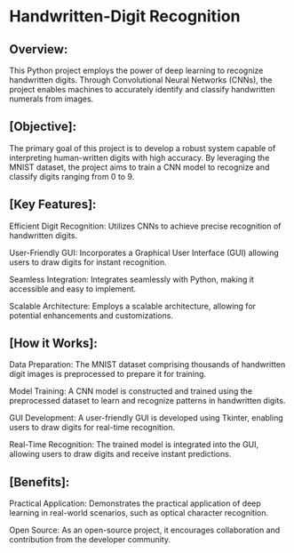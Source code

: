 # Handwritten-Digit Recognition


## Overview:


This Python project employs the power of deep learning to recognize handwritten digits. Through Convolutional Neural Networks (CNNs), the project enables machines to accurately identify and classify handwritten numerals from images.

## [Objective]:



The primary goal of this project is to develop a robust system capable of interpreting human-written digits with high accuracy. By leveraging the MNIST dataset, the project aims to train a CNN model to recognize and classify digits ranging from 0 to 9.

## [Key Features]:


Efficient Digit Recognition: Utilizes CNNs to achieve precise recognition of handwritten digits.


User-Friendly GUI: Incorporates a Graphical User Interface (GUI) allowing users to draw digits for instant recognition.


Seamless Integration: Integrates seamlessly with Python, making it accessible and easy to implement.


Scalable Architecture: Employs a scalable architecture, allowing for potential enhancements and customizations.

## [How it Works]:


Data Preparation: The MNIST dataset comprising thousands of handwritten digit images is preprocessed to prepare it for training.


Model Training: A CNN model is constructed and trained using the preprocessed dataset to learn and recognize patterns in handwritten digits.


GUI Development: A user-friendly GUI is developed using Tkinter, enabling users to draw digits for real-time recognition.


Real-Time Recognition: The trained model is integrated into the GUI, allowing users to draw digits and receive instant predictions.



## [Benefits]:


Practical Application: Demonstrates the practical application of deep learning in real-world scenarios, such as optical character recognition.


Open Source: As an open-source project, it encourages collaboration and contribution from the developer community.
